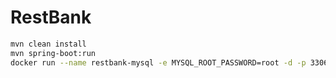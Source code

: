 # RestBank
```bash
mvn clean install
mvn spring-boot:run
docker run --name restbank-mysql -e MYSQL_ROOT_PASSWORD=root -d -p 3306:3306 mysql
```

